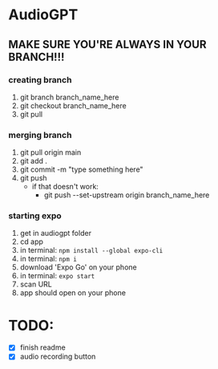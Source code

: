 # AudioGPT


## MAKE SURE YOU'RE ALWAYS IN YOUR BRANCH!!!

### creating branch
1. git branch branch_name_here
2. git checkout branch_name_here
3. git pull

### merging branch
1. git pull origin main
2. git add .
3. git commit -m "type something here"
4. git push
    - if that doesn't work:
        - git push --set-upstream origin branch_name_here

### starting expo
1. get in audiogpt folder 
2. cd app
3. in terminal: ```npm install --global expo-cli```
4. in terminal: ```npm i```
6. download 'Expo Go' on your phone
5. in terminal: ```expo start```
7. scan URL
8. app should open on your phone

# TODO:
- [x] finish readme 
- [x] audio recording button 
